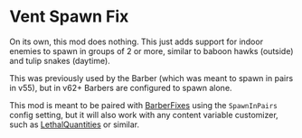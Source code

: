 # Vent Spawn Fix
On its own, this mod does nothing. This just adds support for indoor enemies to spawn in groups of 2 or more, similar to baboon hawks (outside) and tulip snakes (daytime).

This was previously used by the Barber (which was meant to spawn in pairs in v55), but in v62+ Barbers are configured to spawn alone.

This mod is meant to be paired with [BarberFixes](https://thunderstore.io/c/lethal-company/p/ButteryStancakes/BarberFixes/) using the `SpawnInPairs` config setting, but it will also work with any content variable customizer, such as [LethalQuantities](https://thunderstore.io/c/lethal-company/p/BananaPuncher714/LethalQuantities/) or similar.